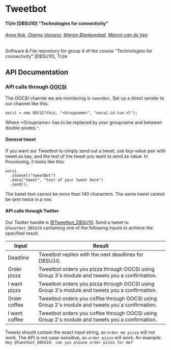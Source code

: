 # Tweetbot
#### TU/e [DBSU10] "Technologies for connectivity"
###### [Anne Kok](http://github.com/AnneKok), [Dianne Vasseur](http://github.com/Dmvasseur), [Manon Blankendaal](http://github.com/Manonx4), [Marcin van de Ven](http://github.com/marzman95)
Software & File repository for group 4 of the course "Technologies for connectivity" [DBSU10], TU/e

## API Documentation
### API calls through [OOCSI](https://github.com/iddi/oocsi)
The OOCSI channel we are monitoring is `tweetBot`. Set up a direct sender to our channel like this:
```Processing
oocsi = new OOCSI(this, "<Groupname>", "oocsi.id.tue.nl");
```
Where \<Groupname\> has to be replaced by your groupname and between double qoutes `"`.

#### General tweet
If you want our Tweetbot to simply send out a tweet, use key-value pair with tweet as key, and the text of the tweet you want to send as value. In Processing, it looks like this:
```Processing
oocsi
  .channel("tweetBot")
  .data("tweet", "text of your tweet here")
  .send();
```
The tweet text cannot be more than 140 characters. The same tweet cannot be sent twice in a row.

#### API calls through Twitter
Our Twitter handle is [@Tweetbot_DBSU10](http://twitter.com/tweetbot_dbsu10). Send a tweet to `@Tweetbot_DBSU10` containing one of the following inputs to achieve the specified result.

| Input | Result |
| -------- | -------- |
| Deadline | Tweetbot replies with the next deadlines for DBSU10. |
| Order pizza | Tweetbot orders you pizza through OOCSI using Group 3's module and tweets you a confirmation. |
| I want pizza | Tweetbot orders you pizza through OOCSI using Group 3's module and tweets you a confirmation. |
| Order coffee | Tweetbot orders you coffee through OOCSI using Group 2's module and tweets you a confirmation. |
| I want coffee | Tweetbot orders you coffee through OOCSI using Group 2's module and tweets you a confirmation. |

Tweets should contain the exact input string, so `order me pizza` will not work. The API is not case-sensitive, so `order pizza` will work. An example:
`Hey @Tweetbot_DBSU10, can you please order pizza for me?`

